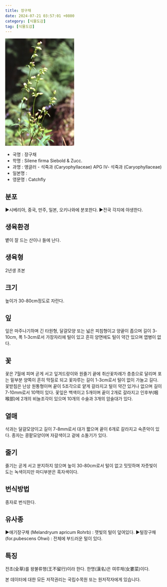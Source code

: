 ```yaml
---
title: 장구채
date: 2024-07-21 03:57:01 +0800
category: [식물도감]
tag: [식물도감]
---
```




![장구채](/assets/img/fileUpload/plants/basic/Caryophyllaceae/Silene/19757/1_th2.JPG)
- 국명 : 장구채
- 학명 : Silene firma Siebold & Zucc.
- 과명 : 앵글러 - 석죽과 (Caryophyllaceae) APG Ⅳ- 석죽과 (Caryophyllaceae)
- 일본명 : 
- 영문명 : Catchfly


## 분포
▶시베리아, 중국, 만주, 일본, 오키나와에 분포한다.
▶전국 각지에 야생한다.
## 생육환경
볕이 잘 드는 산이나 들에 난다.
## 생육형
2년생 초본
## 크기
높이가 30-80cm정도로 자란다.
## 잎
잎은 마주나기하며 긴 타원형, 달걀모양 또는 넓은 피침형이고 양끝이 좁으며 길이 3-10cm, 폭 1-3cm로서 가장자리에 털이 있고 흔히 양면에도 털이 약간 있으며 엽병이 없다.
## 꽃
꽃은 7월에 피며 곧게 서고 잎겨드랑이와 원줄기 끝에 취산꽃차례가 층층으로 달리며 포는 밑부분 양쪽이 흔히 막질로 되고 꽃자루는 길이 1-3cm로서 털이 없이 가늘고 길다. 꽃받침은 난상 원통형이며 끝이 5조각으로 얕게 갈라지고 털이 약간 있거나 없으며 길이 7-10mm로서 10맥이 있다. 꽃잎은 백색이고 5개이며 끝이 2개로 갈라지고 인후부(咽喉部)에 2개의 비늘조각이 있으며 10개의 수술과 3개의 암술대가 있다.
## 열매
삭과는 달걀모양이고 길이 7-8mm로서 대가 짧으며 끝이 6개로 갈라지고 숙존악이 있다. 종자는 콩팥모양이며 자갈색이고 겉에 소돌기가 있다.
## 줄기
줄기는 곧게 서고 분지하지 않으며 높이 30-80cm로서 털이 없고 밋밋하며 자줏빛이 도는 녹색이지만 마디부분은 흑자색이다.
## 번식방법
종자로 번식한다.
## 유사종
▶애기장구채 (Melandryum apricum Rohrb) : 잿빛의 털이 덮여있다.
▶털장구채 (for.pubescens Ohwi) : 전체에 부드러운 털이 있다.
## 특징
전초(全草)를 왕불류행(王不留行)이라 한다. 한명(漢名)은 여루채(女婁菜)이다.






본 데이터에 대한 모든 저작권리는 국립수목원 또는 원저작자에게 있습니다.
